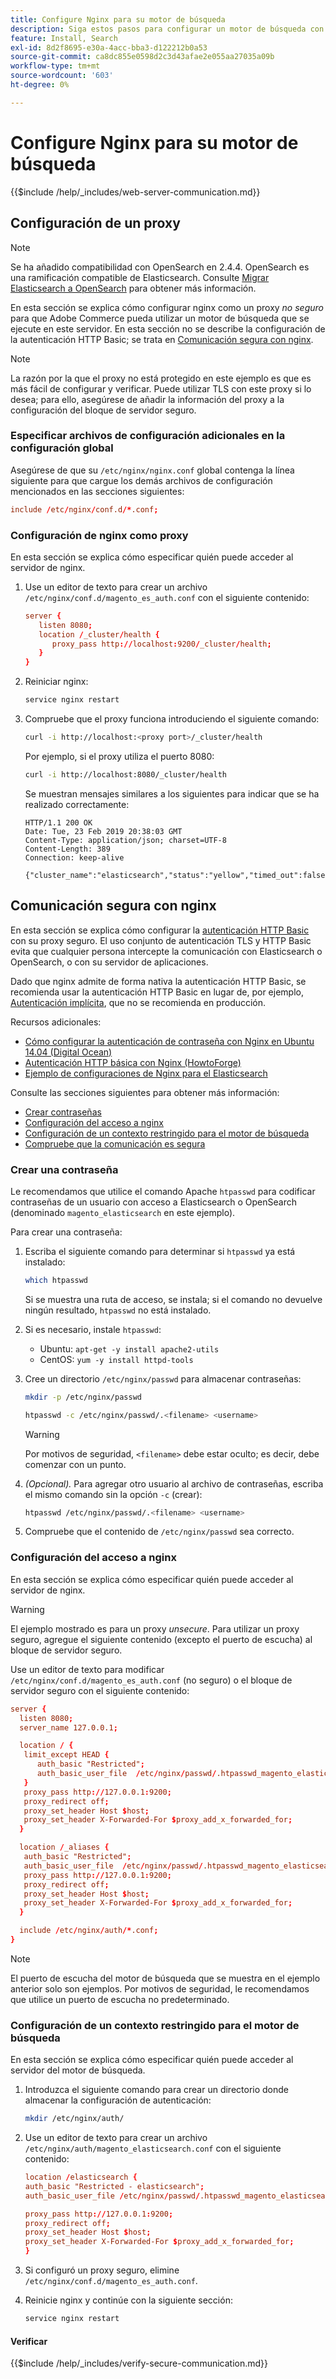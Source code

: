 ```yaml
---
title: Configure Nginx para su motor de búsqueda
description: Siga estos pasos para configurar un motor de búsqueda con el servidor web Nginx para instalaciones locales de Adobe Commerce.
feature: Install, Search
exl-id: 8d2f8695-e30a-4acc-bba3-d122212b0a53
source-git-commit: ca8dc855e0598d2c3d43afae2e055aa27035a09b
workflow-type: tm+mt
source-wordcount: '603'
ht-degree: 0%

---
```


# Configure Nginx para su motor de búsqueda

{{$include /help/_includes/web-server-communication.md}}

## Configuración de un proxy

>[!NOTE]
>
>Se ha añadido compatibilidad con OpenSearch en 2.4.4. OpenSearch es una ramificación compatible de Elasticsearch. Consulte [Migrar Elasticsearch a OpenSearch](../../../upgrade/prepare/opensearch-migration.md) para obtener más información.

En esta sección se explica cómo configurar nginx como un proxy *no seguro* para que Adobe Commerce pueda utilizar un motor de búsqueda que se ejecute en este servidor. En esta sección no se describe la configuración de la autenticación HTTP Basic; se trata en [Comunicación segura con nginx](#secure-communication-with-nginx).

>[!NOTE]
>
>La razón por la que el proxy no está protegido en este ejemplo es que es más fácil de configurar y verificar. Puede utilizar TLS con este proxy si lo desea; para ello, asegúrese de añadir la información del proxy a la configuración del bloque de servidor seguro.

### Especificar archivos de configuración adicionales en la configuración global

Asegúrese de que su `/etc/nginx/nginx.conf` global contenga la línea siguiente para que cargue los demás archivos de configuración mencionados en las secciones siguientes:

```conf
include /etc/nginx/conf.d/*.conf;
```

### Configuración de nginx como proxy

En esta sección se explica cómo especificar quién puede acceder al servidor de nginx.

1. Use un editor de texto para crear un archivo `/etc/nginx/conf.d/magento_es_auth.conf` con el siguiente contenido:

   ```conf
   server {
      listen 8080;
      location /_cluster/health {
         proxy_pass http://localhost:9200/_cluster/health;
      }
   }
   ```

1. Reiniciar nginx:

   ```bash
   service nginx restart
   ```

1. Compruebe que el proxy funciona introduciendo el siguiente comando:

   ```bash
   curl -i http://localhost:<proxy port>/_cluster/health
   ```

   Por ejemplo, si el proxy utiliza el puerto 8080:

   ```bash
   curl -i http://localhost:8080/_cluster/health
   ```

   Se muestran mensajes similares a los siguientes para indicar que se ha realizado correctamente:

   ```
   HTTP/1.1 200 OK
   Date: Tue, 23 Feb 2019 20:38:03 GMT
   Content-Type: application/json; charset=UTF-8
   Content-Length: 389
   Connection: keep-alive
   
   {"cluster_name":"elasticsearch","status":"yellow","timed_out":false,"number_of_nodes":1,"number_of_data_nodes":1,"active_primary_shards":5,"active_shards":5,"relocating_shards":0,"initializing_shards":0,"unassigned_shards":5,"delayed_unassigned_shards":0,"number_of_pending_tasks":0,"number_of_in_flight_fetch":0,"task_max_waiting_in_queue_millis":0,"active_shards_percent_as_number":50.0}
   ```

## Comunicación segura con nginx

En esta sección se explica cómo configurar la [autenticación HTTP Basic](https://nginx.org/en/docs/http/ngx_http_auth_basic_module.html) con su proxy seguro. El uso conjunto de autenticación TLS y HTTP Basic evita que cualquier persona intercepte la comunicación con Elasticsearch o OpenSearch, o con su servidor de aplicaciones.

Dado que nginx admite de forma nativa la autenticación HTTP Basic, se recomienda usar la autenticación HTTP Basic en lugar de, por ejemplo, [Autenticación implícita](https://www.nginx.com/resources/wiki/modules/auth_digest/), que no se recomienda en producción.

Recursos adicionales:

* [Cómo configurar la autenticación de contraseña con Nginx en Ubuntu 14.04 (Digital Ocean)](https://www.digitalocean.com/community/tutorials/how-to-set-up-password-authentication-with-nginx-on-ubuntu-14-04)
* [Autenticación HTTP básica con Nginx (HowtoForge)](https://www.howtoforge.com/basic-http-authentication-with-nginx)
* [Ejemplo de configuraciones de Nginx para el Elasticsearch](https://gist.github.com/karmi/b0a9b4c111ed3023a52d)

Consulte las secciones siguientes para obtener más información:

* [Crear contraseñas](#create-a-password)
* [Configuración del acceso a nginx](#set-up-access-to-nginx)
* [Configuración de un contexto restringido para el motor de búsqueda](#set-up-a-restricted-context-for-the-search-engine)
* [Compruebe que la comunicación es segura](#secure-communication-with-nginx)

### Crear una contraseña

Le recomendamos que utilice el comando Apache `htpasswd` para codificar contraseñas de un usuario con acceso a Elasticsearch o OpenSearch (denominado `magento_elasticsearch` en este ejemplo).

Para crear una contraseña:

1. Escriba el siguiente comando para determinar si `htpasswd` ya está instalado:

   ```bash
   which htpasswd
   ```

   Si se muestra una ruta de acceso, se instala; si el comando no devuelve ningún resultado, `htpasswd` no está instalado.

1. Si es necesario, instale `htpasswd`:

   * Ubuntu: `apt-get -y install apache2-utils`
   * CentOS: `yum -y install httpd-tools`

1. Cree un directorio `/etc/nginx/passwd` para almacenar contraseñas:

   ```bash
   mkdir -p /etc/nginx/passwd
   ```

   ```bash
   htpasswd -c /etc/nginx/passwd/.<filename> <username>
   ```

   >[!WARNING]
   >
   >Por motivos de seguridad, `<filename>` debe estar oculto; es decir, debe comenzar con un punto.

1. *(Opcional).* Para agregar otro usuario al archivo de contraseñas, escriba el mismo comando sin la opción `-c` (crear):

   ```bash
   htpasswd /etc/nginx/passwd/.<filename> <username>
   ```

1. Compruebe que el contenido de `/etc/nginx/passwd` sea correcto.

### Configuración del acceso a nginx

En esta sección se explica cómo especificar quién puede acceder al servidor de nginx.

>[!WARNING]
>
>El ejemplo mostrado es para un proxy *unsecure*. Para utilizar un proxy seguro, agregue el siguiente contenido (excepto el puerto de escucha) al bloque de servidor seguro.

Use un editor de texto para modificar `/etc/nginx/conf.d/magento_es_auth.conf` (no seguro) o el bloque de servidor seguro con el siguiente contenido:

```conf
server {
  listen 8080;
  server_name 127.0.0.1;

  location / {
   limit_except HEAD {
      auth_basic "Restricted";
      auth_basic_user_file  /etc/nginx/passwd/.htpasswd_magento_elasticsearch;
   }
   proxy_pass http://127.0.0.1:9200;
   proxy_redirect off;
   proxy_set_header Host $host;
   proxy_set_header X-Forwarded-For $proxy_add_x_forwarded_for;
  }

  location /_aliases {
   auth_basic "Restricted";
   auth_basic_user_file  /etc/nginx/passwd/.htpasswd_magento_elasticsearch;
   proxy_pass http://127.0.0.1:9200;
   proxy_redirect off;
   proxy_set_header Host $host;
   proxy_set_header X-Forwarded-For $proxy_add_x_forwarded_for;
  }

  include /etc/nginx/auth/*.conf;
}
```

>[!NOTE]
>
>El puerto de escucha del motor de búsqueda que se muestra en el ejemplo anterior solo son ejemplos. Por motivos de seguridad, le recomendamos que utilice un puerto de escucha no predeterminado.

### Configuración de un contexto restringido para el motor de búsqueda

En esta sección se explica cómo especificar quién puede acceder al servidor del motor de búsqueda.

1. Introduzca el siguiente comando para crear un directorio donde almacenar la configuración de autenticación:

   ```bash
   mkdir /etc/nginx/auth/
   ```

1. Use un editor de texto para crear un archivo `/etc/nginx/auth/magento_elasticsearch.conf` con el siguiente contenido:

   ```conf
   location /elasticsearch {
   auth_basic "Restricted - elasticsearch";
   auth_basic_user_file /etc/nginx/passwd/.htpasswd_magento_elasticsearch;
   
   proxy_pass http://127.0.0.1:9200;
   proxy_redirect off;
   proxy_set_header Host $host;
   proxy_set_header X-Forwarded-For $proxy_add_x_forwarded_for;
   }
   ```

1. Si configuró un proxy seguro, elimine `/etc/nginx/conf.d/magento_es_auth.conf`.
1. Reinicie nginx y continúe con la siguiente sección:

   ```bash
   service nginx restart
   ```

#### Verificar

{{$include /help/_includes/verify-secure-communication.md}}
